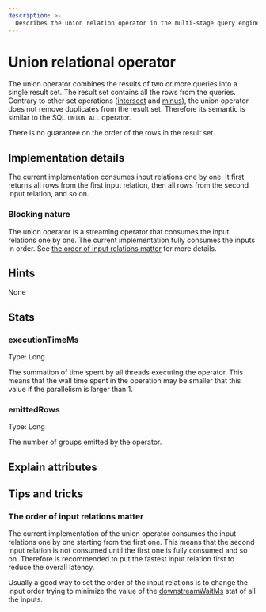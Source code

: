 ```yaml
---
description: >-
  Describes the union relation operator in the multi-stage query engine.
---
```


# Union relational operator

The union operator combines the results of two or more queries into a single result set.
The result set contains all the rows from the queries.
Contrary to other set operations ([intersect](intersect.md) and [minus](minus.md)), the union operator does not remove
duplicates from the result set.
Therefore its semantic is similar to the SQL `UNION ALL` operator.

There is no guarantee on the order of the rows in the result set.

## Implementation details
The current implementation consumes input relations one by one.
It first returns all rows from the first input relation, then all rows from the second input relation, and so on.

### Blocking nature
The union operator is a streaming operator that consumes the input relations one by one.
The current implementation fully consumes the inputs in order.
See [the order of input relations matter](#the-order-of-input-relations-matter) for more details.

## Hints
None

## Stats
### executionTimeMs
Type: Long

The summation of time spent by all threads executing the operator.
This means that the wall time spent in the operation may be smaller that this value if the parallelism is larger than 1.

### emittedRows
Type: Long

The number of groups emitted by the operator.

## Explain attributes

## Tips and tricks

### The order of input relations matter
The current implementation of the union operator consumes the input relations one by one starting from the first one.
This means that the second input relation is not consumed until the first one is fully consumed and so on.
Therefore is recommended to put the fastest input relation first to reduce the overall latency.

Usually a good way to set the order of the input relations is to change the input order trying to minimize the
value of the [downstreamWaitMs](mailbox-receive.md#downstreamwaitms) stat of all the inputs.
